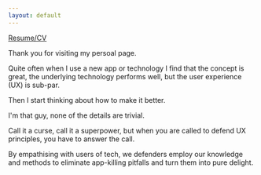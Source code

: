 ```yaml
---
layout: default
---
```


[Resume/CV](../online-cv)

Thank you for visiting my persoal page.

Quite often when I use a new app or technology I find that the concept is great, the underlying technology performs well, but the user experience (UX) is sub-par. 

Then I start thinking about how to make it better.

I'm that guy, none of the details are trivial.

Call it a curse, call it a superpower, but when you are called to defend UX principles, you have to answer the call.

By empathising with users of tech, we defenders employ our knowledge and methods to eliminate app-killing pitfalls and turn them into pure delight.